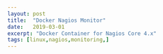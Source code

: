 ```yaml
---
layout: post
title:  "Docker Nagios Monitor"
date:   2019-03-01
excerpt: "Docker Container for Nagios Core 4.x"
tags: [linux,nagios,monitoring,] 
---
```

